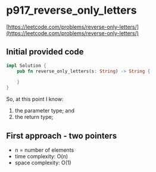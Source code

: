 # p917_reverse_only_letters
[https://leetcode.com/problems/reverse-only-letters/](https://leetcode.com/problems/reverse-only-letters/)

## Initial provided code
```Rust
impl Solution {
    pub fn reverse_only_letters(s: String) -> String {
        
    }
}
```

So, at this point I know:
1. the parameter type; and
2. the return type;

## First approach - two pointers


- n = number of elements
- time complexity: O(n)
- space complexity: O(1)